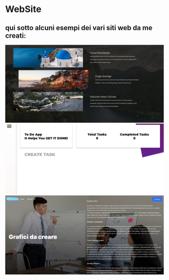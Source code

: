 # WebSite
## qui sotto alcuni esempi dei vari siti web da me creati:
![second](/examples/second.PNG)
![third](/examples/third.PNG)
![first](/examples/first.jpg)
